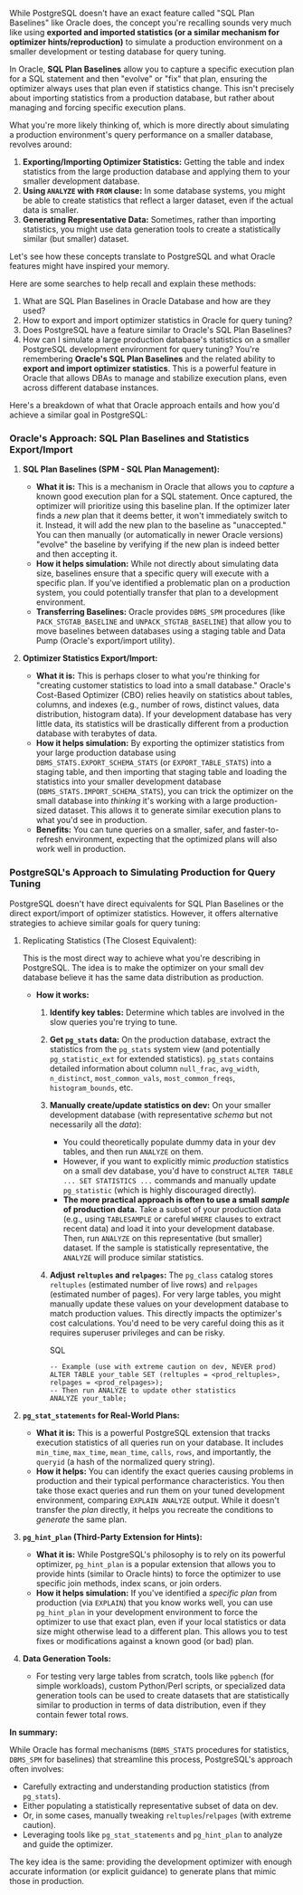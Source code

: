 While PostgreSQL doesn't have an exact feature called "SQL Plan Baselines" like Oracle does, the concept you're recalling sounds very much like using **exported and imported statistics (or a similar mechanism for optimizer hints/reproduction)** to simulate a production environment on a smaller development or testing database for query tuning.

In Oracle, **SQL Plan Baselines** allow you to capture a specific execution plan for a SQL statement and then "evolve" or "fix" that plan, ensuring the optimizer always uses that plan even if statistics change. This isn't precisely about importing statistics from a production database, but rather about managing and forcing specific execution plans.

What you're more likely thinking of, which is more directly about simulating a production environment's query performance on a smaller database, revolves around:

1. **Exporting/Importing Optimizer Statistics:** Getting the table and index statistics from the large production database and applying them to your smaller development database.
2. **Using `ANALYZE` with `FROM` clause:** In some database systems, you might be able to create statistics that reflect a larger dataset, even if the actual data is smaller.
3. **Generating Representative Data:** Sometimes, rather than importing statistics, you might use data generation tools to create a statistically similar (but smaller) dataset.

Let's see how these concepts translate to PostgreSQL and what Oracle features might have inspired your memory.

Here are some searches to help recall and explain these methods:

1. What are SQL Plan Baselines in Oracle Database and how are they used?
2. How to export and import optimizer statistics in Oracle for query tuning?
3. Does PostgreSQL have a feature similar to Oracle's SQL Plan Baselines?
4. How can I simulate a large production database's statistics on a smaller PostgreSQL development environment for query tuning?
   You're remembering **Oracle's SQL Plan Baselines** and the related ability to **export and import optimizer statistics**. This is a powerful feature in Oracle that allows DBAs to manage and stabilize execution plans, even across different database instances.

Here's a breakdown of what that Oracle approach entails and how you'd achieve a similar goal in PostgreSQL:

### Oracle's Approach: SQL Plan Baselines and Statistics Export/Import

1. **SQL Plan Baselines (SPM - SQL Plan Management):**
   
   - **What it is:** This is a mechanism in Oracle that allows you to *capture* a known good execution plan for a SQL statement. Once captured, the optimizer will prioritize using this baseline plan. If the optimizer later finds a *new* plan that it deems better, it won't immediately switch to it. Instead, it will add the new plan to the baseline as "unaccepted." You can then manually (or automatically in newer Oracle versions) "evolve" the baseline by verifying if the new plan is indeed better and then accepting it.
   - **How it helps simulation:** While not directly about simulating data size, baselines ensure that a specific query will execute with a specific plan. If you've identified a problematic plan on a production system, you could potentially transfer that plan to a development environment.
   - **Transferring Baselines:** Oracle provides `DBMS_SPM` procedures (like `PACK_STGTAB_BASELINE` and `UNPACK_STGTAB_BASELINE`) that allow you to move baselines between databases using a staging table and Data Pump (Oracle's export/import utility).

2. **Optimizer Statistics Export/Import:**
   
   - **What it is:** This is perhaps closer to what you're thinking for "creating customer statistics to load into a small database." Oracle's Cost-Based Optimizer (CBO) relies heavily on statistics about tables, columns, and indexes (e.g., number of rows, distinct values, data distribution, histogram data). If your development database has very little data, its statistics will be drastically different from a production database with terabytes of data.
   - **How it helps simulation:** By exporting the optimizer statistics from your large production database using `DBMS_STATS.EXPORT_SCHEMA_STATS` (or `EXPORT_TABLE_STATS`) into a staging table, and then importing that staging table and loading the statistics into your smaller development database (`DBMS_STATS.IMPORT_SCHEMA_STATS`), you can trick the optimizer on the small database into *thinking* it's working with a large production-sized dataset. This allows it to generate similar execution plans to what you'd see in production.
   - **Benefits:** You can tune queries on a smaller, safer, and faster-to-refresh environment, expecting that the optimized plans will also work well in production.

### PostgreSQL's Approach to Simulating Production for Query Tuning

PostgreSQL doesn't have direct equivalents for SQL Plan Baselines or the direct export/import of optimizer statistics. However, it offers alternative strategies to achieve similar goals for query tuning:

1. Replicating Statistics (The Closest Equivalent):
   
   This is the most direct way to achieve what you're describing in PostgreSQL. The idea is to make the optimizer on your small dev database believe it has the same data distribution as production.
   
   - **How it works:**
     
     1. **Identify key tables:** Determine which tables are involved in the slow queries you're trying to tune.
     
     2. **Get `pg_stats` data:** On the production database, extract the statistics from the `pg_stats` system view (and potentially `pg_statistic_ext` for extended statistics). `pg_stats` contains detailed information about column `null_frac`, `avg_width`, `n_distinct`, `most_common_vals`, `most_common_freqs`, `histogram_bounds`, etc.
     
     3. **Manually create/update statistics on dev:** On your smaller development database (with representative *schema* but not necessarily all the *data*):
        
        - You could theoretically populate dummy data in your dev tables, and then run `ANALYZE` on them.
        - However, if you want to explicitly mimic *production* statistics on a small dev database, you'd have to construct `ALTER TABLE ... SET STATISTICS ...` commands and manually update `pg_statistic` (which is highly discouraged directly).
        - **The more practical approach is often to use a small *sample* of production data.** Take a subset of your production data (e.g., using `TABLESAMPLE` or careful `WHERE` clauses to extract recent data) and load it into your development database. Then, run `ANALYZE` on this representative (but smaller) dataset. If the sample is statistically representative, the `ANALYZE` will produce similar statistics.
     
     4. **Adjust `reltuples` and `relpages`:** The `pg_class` catalog stores `reltuples` (estimated number of live rows) and `relpages` (estimated number of pages). For very large tables, you might manually update these values on your development database to match production values. This directly impacts the optimizer's cost calculations. You'd need to be very careful doing this as it requires superuser privileges and can be risky.
        
        SQL
        
        ```
        -- Example (use with extreme caution on dev, NEVER prod)
        ALTER TABLE your_table SET (reltuples = <prod_reltuples>, relpages = <prod_relpages>);
        -- Then run ANALYZE to update other statistics
        ANALYZE your_table;
        ```

2. **`pg_stat_statements` for Real-World Plans:**
   
   - **What it is:** This is a powerful PostgreSQL extension that tracks execution statistics of all queries run on your database. It includes `min_time`, `max_time`, `mean_time`, `calls`, `rows`, and importantly, the `queryid` (a hash of the normalized query string).
   - **How it helps:** You can identify the exact queries causing problems in production and their typical performance characteristics. You then take those exact queries and run them on your tuned development environment, comparing `EXPLAIN ANALYZE` output. While it doesn't transfer the *plan* directly, it helps you recreate the conditions to *generate* the same plan.

3. **`pg_hint_plan` (Third-Party Extension for Hints):**
   
   - **What it is:** While PostgreSQL's philosophy is to rely on its powerful optimizer, `pg_hint_plan` is a popular extension that allows you to provide hints (similar to Oracle hints) to force the optimizer to use specific join methods, index scans, or join orders.
   - **How it helps simulation:** If you've identified a *specific plan* from production (via `EXPLAIN`) that you know works well, you can use `pg_hint_plan` in your development environment to force the optimizer to use that exact plan, even if your local statistics or data size might otherwise lead to a different plan. This allows you to test fixes or modifications against a known good (or bad) plan.

4. **Data Generation Tools:**
   
   - For testing very large tables from scratch, tools like `pgbench` (for simple workloads), custom Python/Perl scripts, or specialized data generation tools can be used to create datasets that are statistically similar to production in terms of data distribution, even if they contain fewer total rows.

**In summary:**

While Oracle has formal mechanisms (`DBMS_STATS` procedures for statistics, `DBMS_SPM` for baselines) that streamline this process, PostgreSQL's approach often involves:

- Carefully extracting and understanding production statistics (from `pg_stats`).
- Either populating a statistically representative subset of data on dev.
- Or, in some cases, manually tweaking `reltuples`/`relpages` (with extreme caution).
- Leveraging tools like `pg_stat_statements` and `pg_hint_plan` to analyze and guide the optimizer.

The key idea is the same: providing the development optimizer with enough accurate information (or explicit guidance) to generate plans that mimic those in production.
